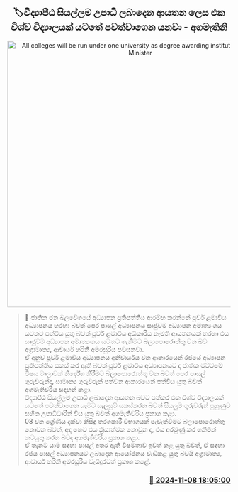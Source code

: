 <p align='center'><b><h2 align='center' title='All colleges will be run under one university as degree awarding institutions - Prime Minister'>🏷විද්‍යාපීඨ සි​යල්ලම උපාධි ලබාදෙන ආයතන ලෙ​ස එක විශ්ව විද්‍යාලයක් යටතේ පවත්වාගෙන යනවා - අගමැතිනි</h2></b></p>
<p align='center'><img src='https://helakuru.sgp1.cdn.digitaloceanspaces.com/esana/images/lib/harini-amarasuriya-mtr.jpg' width='600' alt='All colleges will be run under one university as degree awarding institutions - Prime Minister'></p>

>📝 ජාතික ජන බලවේගයේ අධ්‍යාපන ප්‍රතිපත්තිය ආරම්භ කරන්නේ පූර්ව ළමාවිය අධ්‍යාපනය හරහා බවත් පෙර පාසල් අධ්‍යාපනය සෘජුවම අධ්‍යාපන අමාත්‍යංශය යටතට පත්විය යුතු බවත් පූර්ව ළමාවිය අධිකාරිය නැමති ආයතනයක් හරහා එය සෘජුවම අධ්‍යාපන අමාත්‍යංශය යටතට ගැනීමට බලාපොරොත්තු වන බ​ව අග්‍රාමාත්‍ය, ආචාර්ය හරිනි අමරසූරිය පවසනවා.<br>ඒ අනුව පූර්ව ළමාවිය අධ්‍යාපනය අනිවාර්යය වන ආකාරයෙන් රජයේ අධ්‍යාපන ප්‍රතිපත්තිය සකස් කර ඇති බවත් පූර්ව ළමාවිය අධ්‍යාපනයට ද ජාතික මට්ටමේ විෂය මාලාවක් නිර්දේශ කිරීමට බලාපොරොත්තු වන බවත් පෙර පාසල් ගුරුවරුන්ද, සාමාන්‍ය ගුරුවරුන් පත්වන ආකාරයෙන් පත්විය යුතු බවත් අගමැතිවරිය සඳහන් කළා. <br>විද්‍යාපීඨ සි​යල්ලම උපාධි ලබාදෙන ආයතන බවට පත්කර එක විශ්ව විද්‍යාලයක් යටතේ පවත්වාගෙන යෑමට සැලසුම් සකස්කරන බවත් සියලුම ගුරුවරුන් පුහුණුව සහිත උපාධිධාරීන් විය යුතු බවත් අගමැතිවරිය ප්‍රකාශ කළා.<br>08 වන ශ්‍රේණිය දක්වා කිසිඳු තරගකාරී විභාගයක් පැවැත්වීමට බලාපොරොත්තු නොවන බවත්, අද හෙට එය ක්‍රියාත්මක නොවුන ද, එය අරමුණු කර ගනිමින් කටයුතු කරන බවද අගමැතිවරිය ප්‍රකාශ කළා.<br>ඒ තැනට යාම සඳහා පාසල් අතර ඇති විෂමතාව ඉවත් කළ යුතු බවත්, ඒ සඳහා රජය පාසල් අධ්‍යාපනයට ලබාදෙන ආයෝජනය වැඩිකළ යුතු බවයි අග්‍රාමාත්‍ය, ආචාර්ය හරිනි අමරසූරිය වැඩිදුරටත් ප්‍රකාශ කළේ.<br>

<h3 align='right'><a href='https://www.helakuru.lk/esana/p/104874/'>📅 2024-11-08 18:05:00</a></h3>
